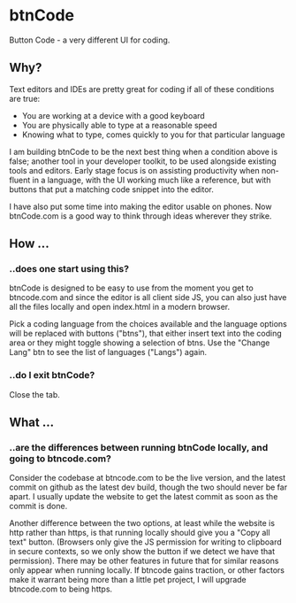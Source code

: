 # btnCode

 Button Code - a very different UI for coding.

## Why?

Text editors and IDEs are pretty great for coding if all of these conditions are true:
 - You are working at a device with a good keyboard
 - You are physically able to type at a reasonable speed
 - Knowing what to type, comes quickly to you for that particular language
 
I am building btnCode to be the next best thing when a condition above is false; another tool in your developer toolkit, to be used alongside existing tools and editors. Early stage focus is on assisting productivity when non-fluent in a language, with the UI working much like a reference, but with buttons that put a matching code snippet into the editor. 

I have also put some time into making the editor usable on phones. Now btnCode.com is a good way to think through ideas wherever they strike.

## How ...
### ..does one start using this?
btnCode is designed to be easy to use from the moment you get to btncode.com and since the editor is all client side JS, you can also just have all the files locally and open index.html in a modern browser. 

Pick a coding language from the choices available and the language options will be replaced with buttons ("btns"), that either insert text into the coding area or they might toggle showing a selection of btns. Use the "Change Lang" btn to see the list of languages ("Langs") again.

### ..do I exit btnCode?
Close the tab.

## What ...
### ..are the differences between running btnCode locally, and going to btncode.com?
Consider the codebase at btncode.com to be the live version, and the latest commit on github as the latest dev build, though the two should never be far apart. I usually update the website to get the latest commit as soon as the commit is done. 

Another difference between the two options, at least while the website is http rather than https, is that running locally should give you a "Copy all text" button. (Browsers only give the JS permission for writing to clipboard in secure contexts, so we only show the button if we detect we have that permission). There may be other features in future that for similar reasons only appear when running locally. If btncode gains traction, or other factors make it warrant being more than a little pet project, I will upgrade btncode.com to being https.
